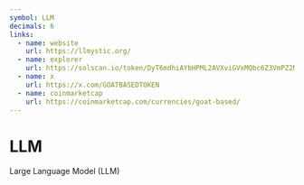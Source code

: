 ```yaml
---
symbol: LLM
decimals: 6
links:
  - name: website
    url: https://llmystic.org/
  - name: explorer
    url: https://solscan.io/token/DyT6mdhiAYbHPML2AVXviGVxMQbc6Z3VmPZ2MQG6pump
  - name: x
    url: https://x.com/GOATBASEDTOKEN
  - name: coinmarketcap
    url: https://coinmarketcap.com/currencies/goat-based/
---
```


# LLM

Large Language Model (LLM)
